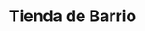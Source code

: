 ---
title: "Tienda de Barrio"
url: /ciudad-satelite/tienda-de-barrio-avenida-escalona-y-aguero-2/
shop: Lebensmittel
---
